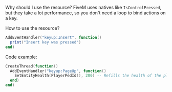 Why should I use the resource?
FiveM uses natives like `IsControlPressed`, but they take a lot performance, so you don't need a loop to bind actions on a key.

How to use the resource?
```lua
AddEventHandler("keyup:Insert", function()
  print("Insert key was pressed")
end)
```

Code example:
```lua
CreateThread(function()
  AddEventHandler("keyup:PageUp", function()
    SetEntityHealth(PlayerPedId(), 200) -- Refills the health of the player if he pressed page up
  end)
end)
```
